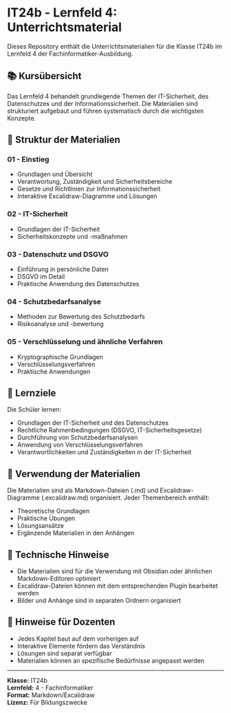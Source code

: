 # IT24b - Lernfeld 4: Unterrichtsmaterial

Dieses Repository enthält die Unterrichtsmaterialien für die Klasse IT24b im Lernfeld 4 der Fachinformatiker-Ausbildung.

## 📚 Kursübersicht

Das Lernfeld 4 behandelt grundlegende Themen der IT-Sicherheit, des Datenschutzes und der Informationssicherheit. Die Materialien sind strukturiert aufgebaut und führen systematisch durch die wichtigsten Konzepte.

## 📁 Struktur der Materialien

### 01 - Einstieg

- Grundlagen und Übersicht
- Verantwortung, Zuständigkeit und Sicherheitsbereiche
- Gesetze und Richtlinien zur Informationssicherheit
- Interaktive Excalidraw-Diagramme und Lösungen

### 02 - IT-Sicherheit

- Grundlagen der IT-Sicherheit
- Sicherheitskonzepte und -maßnahmen

### 03 - Datenschutz und DSGVO

- Einführung in persönliche Daten
- DSGVO im Detail
- Praktische Anwendung des Datenschutzes

### 04 - Schutzbedarfsanalyse

- Methoden zur Bewertung des Schutzbedarfs
- Risikoanalyse und -bewertung

### 05 - Verschlüsselung und ähnliche Verfahren

- Kryptographische Grundlagen
- Verschlüsselungsverfahren
- Praktische Anwendungen

## 🎯 Lernziele

Die Schüler lernen:

- Grundlagen der IT-Sicherheit und des Datenschutzes
- Rechtliche Rahmenbedingungen (DSGVO, IT-Sicherheitsgesetze)
- Durchführung von Schutzbedarfsanalysen
- Anwendung von Verschlüsselungsverfahren
- Verantwortlichkeiten und Zuständigkeiten in der IT-Sicherheit

## 📖 Verwendung der Materialien

Die Materialien sind als Markdown-Dateien (.md) und Excalidraw-Diagramme (.excalidraw.md) organisiert. Jeder Themenbereich enthält:

- Theoretische Grundlagen
- Praktische Übungen
- Lösungsansätze
- Ergänzende Materialien in den Anhängen

## 🔧 Technische Hinweise

- Die Materialien sind für die Verwendung mit Obsidian oder ähnlichen Markdown-Editoren optimiert
- Excalidraw-Dateien können mit dem entsprechenden Plugin bearbeitet werden
- Bilder und Anhänge sind in separaten Ordnern organisiert

## 📝 Hinweise für Dozenten

- Jedes Kapitel baut auf dem vorherigen auf
- Interaktive Elemente fördern das Verständnis
- Lösungen sind separat verfügbar
- Materialien können an spezifische Bedürfnisse angepasst werden

---

**Klasse:** IT24b  
**Lernfeld:** 4 - Fachinformatiker  
**Format:** Markdown/Excalidraw  
**Lizenz:** Für Bildungszwecke
